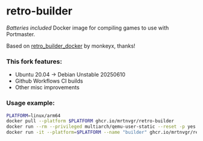 # retro-builder

*Batteries included* Docker image for compiling games to use with Portmaster.

Based on [retro_builder_docker](https://github.com/monkeyx-net/retro_builder_docker) by monkeyx, thanks!

### This fork features:

- Ubuntu 20.04 -> Debian Unstable 20250610
- Github Workflows CI builds
- Other misc improvements

### Usage example:

```bash
PLATFORM=linux/arm64
docker pull --platform $PLATFORM ghcr.io/mrtnvgr/retro-builder
docker run --rm --privileged multiarch/qemu-user-static --reset -p yes
docker run -it --platform=$PLATFORM --name "builder" ghcr.io/mrtnvgr/retro-builder bash
```

